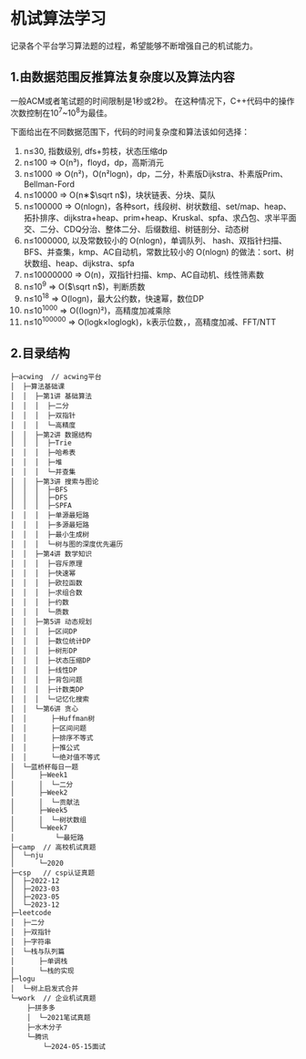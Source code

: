 # 机试算法学习
记录各个平台学习算法题的过程，希望能够不断增强自己的机试能力。

## 1.由数据范围反推算法复杂度以及算法内容
一般ACM或者笔试题的时间限制是1秒或2秒。
在这种情况下，C++代码中的操作次数控制在10<sup>7</sup>~10<sup>8</sup>为最佳。

下面给出在不同数据范围下，代码的时间复杂度和算法该如何选择：
1. n≤30, 指数级别, dfs+剪枝，状态压缩dp
2. n≤100 => O(n³)，floyd，dp，高斯消元
3. n≤1000 => O(n²)，O(n²logn)，dp，二分，朴素版Dijkstra、朴素版Prim、Bellman-Ford
4. n≤10000 => O(n∗$\sqrt n$)，块状链表、分块、莫队
5. n≤100000 => O(nlogn)，各种sort，线段树、树状数组、set/map、heap、拓扑排序、dijkstra+heap、prim+heap、Kruskal、spfa、求凸包、求半平面交、二分、CDQ分治、整体二分、后缀数组、树链剖分、动态树
6. n≤1000000, 以及常数较小的 O(nlogn)，单调队列、 hash、双指针扫描、BFS、并查集，kmp、AC自动机，常数比较小的 O(nlogn) 的做法：sort、树状数组、heap、dijkstra、spfa
7. n≤10000000 => O(n)，双指针扫描、kmp、AC自动机、线性筛素数
8. n≤10<sup>9</sup> => O($\sqrt n$)，判断质数
9. n≤10<sup>18</sup> => O(logn)，最大公约数，快速幂，数位DP
10. n≤10<sup>1000</sup> => O((logn)²)，高精度加减乘除
11. n≤10<sup>100000</sup> => O(logk×loglogk)，k表示位数，，高精度加减、FFT/NTT

## 2.目录结构

```
├─acwing  // acwing平台
│  ├─算法基础课
│  │  ├─第1讲 基础算法
│  │  │  ├─二分
│  │  │  ├─双指针
│  │  │  └─高精度
│  │  ├─第2讲 数据结构
│  │  │  ├─Trie
│  │  │  ├─哈希表
│  │  │  ├─堆
│  │  │  └─并查集
│  │  ├─第3讲 搜索与图论
│  │  │  ├─BFS
│  │  │  ├─DFS
│  │  │  ├─SPFA
│  │  │  ├─单源最短路
│  │  │  ├─多源最短路
│  │  │  ├─最小生成树
│  │  │  └─树与图的深度优先遍历
│  │  ├─第4讲 数学知识
│  │  │  ├─容斥原理
│  │  │  ├─快速幂
│  │  │  ├─欧拉函数
│  │  │  ├─求组合数
│  │  │  ├─约数
│  │  │  └─质数
│  │  ├─第5讲 动态规划
│  │  │  ├─区间DP
│  │  │  ├─数位统计DP
│  │  │  ├─树形DP
│  │  │  ├─状态压缩DP
│  │  │  ├─线性DP
│  │  │  ├─背包问题
│  │  │  ├─计数类DP
│  │  │  └─记忆化搜索
│  │  └─第6讲 贪心
│  │      ├─Huffman树
│  │      ├─区间问题
│  │      ├─排序不等式
│  │      ├─推公式
│  │      └─绝对值不等式
│  └─蓝桥杯每日一题
│      ├─Week1
│      │  └─二分
│      ├─Week2
│      │  └─贡献法
│      ├─Week5
│      │  └─树状数组
│      └─Week7
│          └─最短路
├─camp  // 高校机试真题
│  └─nju
│      └─2020
├─csp	// csp认证真题
│  ├─2022-12
│  ├─2023-03
│  ├─2023-05
│  └─2023-12
├─leetcode
│  ├─二分
│  ├─双指针
│  ├─字符串
│  └─栈与队列篇
│      ├─单调栈
│      └─栈的实现
├─logu
│  └─树上启发式合并
└─work	// 企业机试真题
    ├─拼多多
    │  └─2021笔试真题
    ├─水木分子
    └─腾讯
        └─2024-05-15面试
```